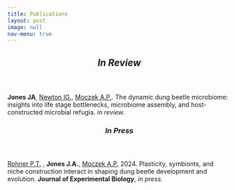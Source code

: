 ```yaml
---
title: Publications
layout: post
image: null
nav-menu: true
---
```


<!-- Main -->
<div id="main">

<!-- One -->
<section id="one">
	<div class="inner">
		<header class="major">
			<h2><i>In Review</i></h2>
		</header>
		<p><b>Jones JA</b>, <a href="https://discogenome.wordpress.com">Newton IG.</a>, <a href="https://ecoevodevo.com">Moczek A.P.</a>. The dynamic dung beetle microbiome: insights into life stage bottlenecks, microbiome assembly, and host-constructed microbial refugia. <i>in review.</i>
		</p>
</section>



<!-- Two -->
<section id="two">
	<div class="inner">
		<header class="major">
			<h3><i>In Press</i></h3>
		</header>
		<p><a href="https://rohnerlab.biosci.ucsd.edu">Rohner P.T.</a> , <b>Jones J.A.</b>, <a href="https://ecoevodevo.com">Moczek A.P.</a> 2024. Plasticity, symbionts, and niche construction interact in shaping dung beetle development and evolution. <b>Journal of Experimental Biology</b>, <i>in press.</i>
		</p>
</section>